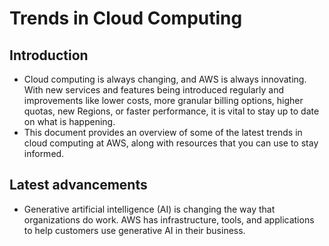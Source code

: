 # Trends in Cloud Computing

## Introduction
- Cloud computing is always changing, and AWS is always innovating. With new services and features being introduced regularly and improvements like lower costs, more granular billing options, higher quotas, new Regions, or faster performance, it is vital to stay up to date on what is happening.
- This document provides an overview of some of the latest trends in cloud computing at AWS, along with resources that you can use to stay informed.

## Latest advancements
- Generative artificial intelligence (AI) is changing the way that organizations do work. AWS has infrastructure, tools, and applications to help customers use generative AI in their business.
